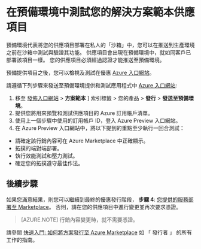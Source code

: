 <properties
   pageTitle="針對 Marketplace 測試您的解決方案範本供應項目 | Microsoft Azure"
   description="了解如何針對 Azure Marketplace 測試您的解決方案範本供應項目。"
   services="marketplace-publishing"
   documentationCenter=""
   authors="HannibalSII"
   manager=""
   editor=""/>

<tags
   ms.service="marketplace"
   ms.devlang="na"
   ms.topic="article"
   ms.tgt_pltfrm="na"
   ms.workload="na"
   ms.date="12/04/2015"
   ms.author="hascipio; v-divte" />

# 在預備環境中測試您的解決方案範本供應項目
預備環境代表將您的供應項目部署在私人的「沙箱」中，您可以在推送到生產環境之前在沙箱中測試與驗證其功能。 供應項目會出現在預備環境中，就如同客戶已部署該項目一樣。 您的供應項目必須經過認證才能推送至預備環境。

預備提供項目之後，您可以檢視及測試在優惠 [Azure 入口網站](https://portal.azure.com/)。

請遵循下列步驟來發送至預備環境提供和測試應用程式中 [Azure 入口網站](https://portal.azure.com/):

1.  移至 [發佈入口網站](https://publish.windowsazure.com) > **方案範本** ] 索引標籤 > 您的產品 > **發行** > **發送至預備環境**。
2.  提供您將用來預覽和測試供應項目的 Azure 訂用帳戶清單。
3.  使用上一個步驟中使用的訂用帳戶 ID，登入 Azure Preview 入口網站。
4.  在 Azure Preview 入口網站中，將以下提到的重點至少執行一回合測試：
  - 請確定該行銷內容可在 Azure Marketplace 中正確顯示。
  - 拓撲的端對端部署。
  - 執行效能測試和壓力測試。
  - 確定您的拓撲遵守最佳作法。

## 後續步驟
如果您滿意結果，則您可以繼續到最終的優惠發行階段， **步驟 4**:  [您提供的服務部署至 Marketplace](marketplace-publishing-push-to-production.md)。 否則，請在您的供應項目中進行變更並再次要求憑證。

> [AZURE.NOTE] 行銷內容變更時，就不需要憑證。

請參閱 [快速入門: 如何將方案發行至 Azure Marketplace](marketplace-publishing-getting-started.md) 如 「 發行者 」 的所有工作的指南。

